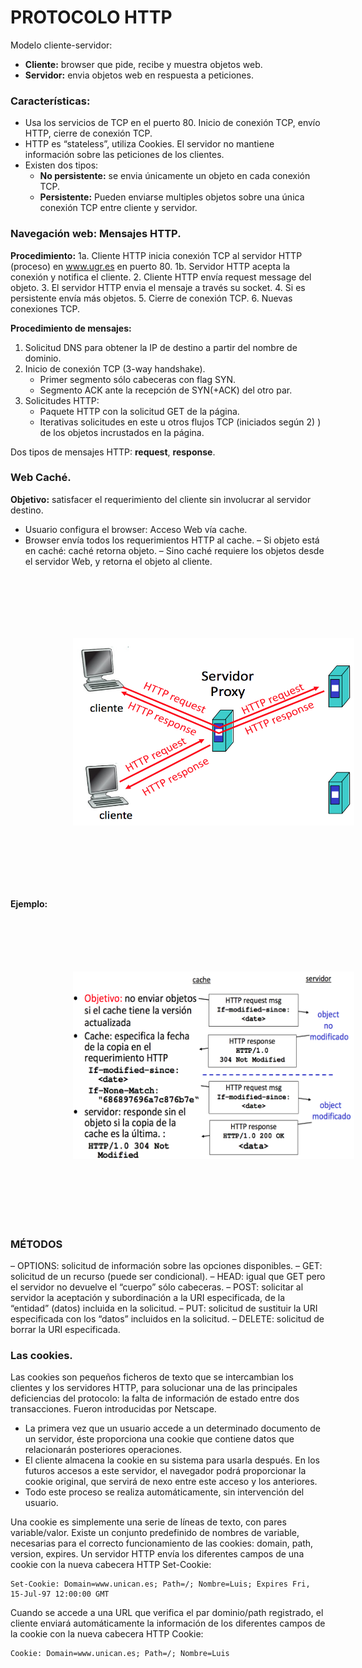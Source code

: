 
# PROTOCOLO HTTP

Modelo cliente-servidor:
- **Cliente:** browser que pide, recibe y muestra objetos web.
- **Servidor:** envia objetos web en respuesta a peticiones.

### Características:

- Usa los servicios de TCP en el puerto 80. Inicio de conexión TCP, envío HTTP, cierre de conexión TCP.
- HTTP es “stateless”, utiliza Cookies. El servidor no mantiene información sobre las peticiones de los
clientes.
- Existen dos tipos:
    - **No persistente:** se envia únicamente un objeto en cada conexión TCP.
    - **Persistente:** Pueden enviarse multiples objetos sobre una única conexión TCP entre cliente y servidor.

### Navegación web: Mensajes HTTP.

**Procedimiento:**
1a. Cliente HTTP inicia conexión TCP al servidor HTTP (proceso) en www.ugr.es en puerto 80.
1b. Servidor HTTP acepta la conexión y notifica el cliente.
2. Cliente HTTP envía request message del objeto.
3. El servidor HTTP envia el mensaje a través su socket.
4. Si es persistente envía más objetos.
5. Cierre de conexión TCP.
6. Nuevas conexiones TCP.

**Procedimiento de mensajes:**
1. Solicitud DNS para obtener la IP de destino a partir del nombre de dominio.
2. Inicio de conexión TCP (3-way handshake).
    - Primer segmento sólo cabeceras con flag SYN.
    - Segmento ACK ante la recepción de SYN(+ACK) del otro par.
3. Solicitudes HTTP:
    - Paquete HTTP con la solicitud GET de la página.
    - Iterativas solicitudes en este u otros flujos TCP (iniciados según 2) ) de los objetos incrustados en la página.

Dos tipos de mensajes HTTP: **request**, **response**.


### Web Caché.

**Objetivo:** satisfacer el requerimiento del cliente sin involucrar al servidor destino.
- Usuario configura el browser: Acceso Web vía cache.
- Browser envía todos los requerimientos HTTP al cache.
    – Si objeto está en caché: caché retorna objeto.
    – Sino caché requiere los objetos desde el servidor Web, y retorna el objeto al cliente.

<img src="./img/http1.png" style="margin-left:100px" width="450" height="300" hspace="200" vspace="100" />

**Ejemplo:**
<img src="./img/http2.png" style="margin-left:100px" width="450" height="300" hspace="200" vspace="100" />

### MÉTODOS

– OPTIONS: solicitud de información sobre las opciones disponibles.
– GET: solicitud de un recurso (puede ser condicional).
– HEAD: igual que GET pero el servidor no devuelve el “cuerpo” sólo cabeceras.
– POST: solicitar al servidor la aceptación y subordinación a la URI especificada, de la “entidad” (datos) incluida en la solicitud.
– PUT: solicitud de sustituir la URI especificada con los “datos” incluidos en la solicitud.
– DELETE: solicitud de borrar la URI especificada.

### Las cookies.

Las cookies son pequeños ficheros de texto que se intercambian los clientes y los servidores HTTP, para solucionar una de las principales deficiencias del protocolo: la falta de información de estado entre dos transacciones. Fueron introducidas por Netscape.
- La primera vez que un usuario accede a un determinado documento de un servidor, éste proporciona una cookie que contiene datos que relacionarán posteriores operaciones.
- El cliente almacena la cookie en su sistema para usarla después. En los futuros accesos a este servidor, el navegador podrá proporcionar la cookie original, que servirá de nexo entre este acceso y los anteriores.
- Todo este proceso se realiza automáticamente, sin intervención del usuario.

Una cookie es simplemente una serie de líneas de texto, con pares variable/valor. Existe un conjunto predefinido de nombres de variable, necesarias para el correcto funcionamiento de las cookies: domain, path, version, expires. 
Un servidor HTTP envía los diferentes campos de una cookie con la nueva cabecera HTTP Set-Cookie:

    Set-Cookie: Domain=www.unican.es; Path=/; Nombre=Luis; Expires Fri, 15-Jul-97 12:00:00 GMT

Cuando se accede a una URL que verifica el par dominio/path registrado, el cliente enviará automáticamente la información de los diferentes campos de la cookie con la nueva cabecera HTTP Cookie:
    
    Cookie: Domain=www.unican.es; Path=/; Nombre=Luis